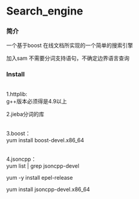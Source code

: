 # Search_engine

### 简介
  一个基于boost 在线文档所实现的一个简单的搜索引擎

  加入sam 不需要分词支持语句，不确定边界语言查询

### Install
 <br>1.httplib:</br>
 g++版本必须得是4.9以上
  
  2.jieba分词的库

<br>3.boost：</br> 
yum install boost-devel.x86_64

 <br>4.jsoncpp：</br> 
 yum list | grep jsoncpp-devel 
  
 yum -y install epel-release
  
 yum install jsoncpp-devel.x86_64
